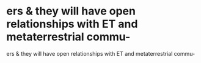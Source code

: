 # ers & they will have open relationships with ET and metaterrestrial commu-

ers & they will have open relationships with ET and metaterrestrial commu-